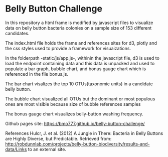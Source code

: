 # Belly Button Challenge

In this repository a html frame is modified by javascript files to visualize data on belly button bacteria colonies on a sample size of 153 different candidates. 

The index.html file holds the frame and references sites for d3, plotly and the css styles used to provide a framework for visuaizations.

In the folderpath -static/js/app.js-, withinin the javascript file, d3 is used to load the endpoint containing data and this data is unpacked and used to populate a bar graph, bubble chart, and bonus gauge chart which is referenced in the file bonus.js.

The bar chart visalizes the top 10 OTUs(taxonomic units) in a candidate belly button.

The bubble chart visualized all OTUs but the dominant or most populous ones are most visible because size of bubble references samples

The bonus gauge chart visualizes belly-button washing frequency.


Github pages site:
https://bmo777.github.io/belly-button-challenge/

References
Hulcr, J. et al. (2012) A Jungle in There: Bacteria in Belly Buttons are Highly Diverse, but Predictable. Retrieved from: http://robdunnlab.com/projects/belly-button-biodiversity/results-and-data/Links to an external site.


